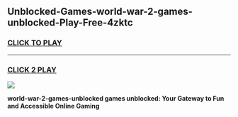 
## Unblocked-Games-world-war-2-games-unblocked-Play-Free-4zktc
<h3>
<a href="https://premium76.site?title=world-war-2-games-unblocked&ref=18A1">CLICK TO PLAY</a></h3>
<hr>

<h3>
<a href="https://premium76.site?title=world-war-2-games-unblocked&ref=18A1">CLICK 2 PLAY</a>
  
</h3>

<a href="https://premium76.site?title=world-war-2-games-unblocked&ref=18A1"><img src="https://clearcache.store/games.png"></a>


**world-war-2-games-unblocked games unblocked: Your Gateway to Fun and Accessible Online Gaming**
